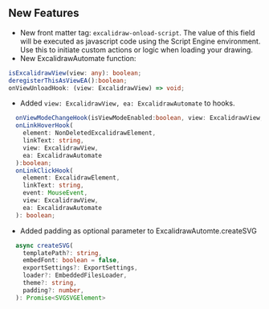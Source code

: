 ## New Features
- New front matter tag: `excalidraw-onload-script`. The value of this field will be executed as javascript code using the Script Engine environment. Use this to initiate custom actions or logic when loading your drawing.
- New ExcalidrawAutomate function: 
```typescript
isExcalidrawView(view: any): boolean;
deregisterThisAsViewEA():boolean;
onViewUnloadHook: (view: ExcalidrawView) => void;
```
- Added `view: ExcalidrawView, ea: ExcalidrawAutomate` to hooks.
```typescript
  onViewModeChangeHook(isViewModeEnabled:boolean, view: ExcalidrawView, ea: ExcalidrawAutomate): void;
  onLinkHoverHook(
    element: NonDeletedExcalidrawElement,
    linkText: string,
    view: ExcalidrawView,
    ea: ExcalidrawAutomate
  ):boolean;
  onLinkClickHook(
    element: ExcalidrawElement,
    linkText: string,
    event: MouseEvent,
    view: ExcalidrawView,
    ea: ExcalidrawAutomate
  ): boolean;
```
- Added padding as optional parameter to ExcalidrawAutomte.createSVG
```typescript
  async createSVG(
    templatePath?: string,
    embedFont: boolean = false,
    exportSettings?: ExportSettings, 
    loader?: EmbeddedFilesLoader,
    theme?: string,
    padding?: number,
  ): Promise<SVGSVGElement>
```
